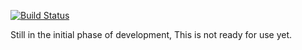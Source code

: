 [![Build Status](https://travis-ci.org/ctarda/FountainKit.svg?branch=master)](https://travis-ci.org/ctarda/FountainKit)

Still in the initial phase of development, This is not ready for use yet.
